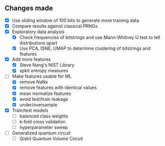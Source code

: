 ## Changes made

- [x] Use sliding window of 100 bits to generate more training data
- [x] Compare results against classical PRNGs
- [x] Exploratory data analysis
  - [x] Check frequencies of bitstrings and use Mann-Whitney U test to tell distributions apart
  - [x] Use PCA, tSNE, UMAP to determine clustering of bitstrings and features
- [x] Add more features
  - [x] Steve Nang's NIST Library
  - [x] spkit entropy measures
- [ ] Make features usable for ML
  - [x] remove NaNs
  - [x] remove features with identical values
  - [x] mean normalize features
  - [x] avoid test/train leakage
  - [x] under/oversample
- [x] Train/test models
  - [ ] balanced class weights
  - [ ] k-fold cross validation
  - [ ] hyperparameter sweep
- [ ] Generalized quantum circuit
  - [ ] Qiskit Quantum Volume Circuit

